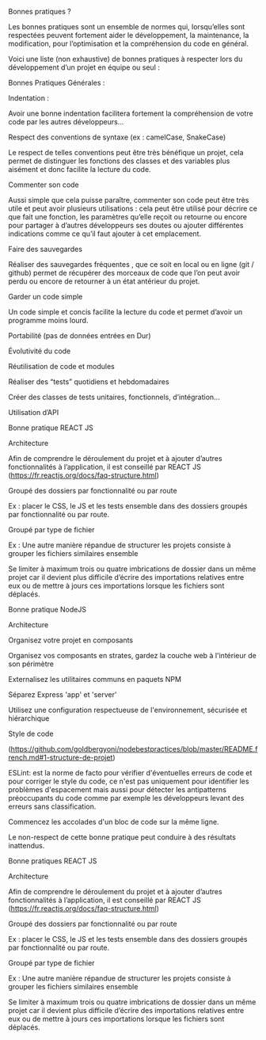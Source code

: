 Bonnes pratiques ?  

Les bonnes pratiques sont un ensemble de normes qui, lorsqu’elles sont respectées peuvent fortement aider le développement, la maintenance, la modification, pour l’optimisation et la compréhension du code en général. 
 

 
Voici une liste (non exhaustive) de bonnes pratiques à respecter lors du développement d’un projet en équipe ou seul : 

 

Bonnes Pratiques Générales :  

Indentation : 

Avoir une bonne indentation facilitera fortement la compréhension de votre code par les autres développeurs... 

Respect des conventions de syntaxe (ex : camelCase, SnakeCase) 

Le respect de telles conventions peut être très bénéfique un projet, cela permet de distinguer les fonctions des classes et des variables plus aisément et donc facilite la lecture du code. 

Commenter son code 

Aussi simple que cela puisse paraître, commenter son code peut être très utile et peut avoir plusieurs utilisations : cela peut être utilisé pour décrire ce que fait une fonction, les paramètres qu’elle reçoit ou retourne ou encore pour partager à d’autres développeurs ses doutes ou ajouter différentes indications comme ce qu’il faut ajouter à cet emplacement. 

Faire des sauvegardes  

Réaliser des sauvegardes fréquentes , que ce soit en local ou en ligne (git / github) 		permet de récupérer des morceaux de code que l’on peut avoir perdu ou encore de 		retourner à un état antérieur du projet. 

Garder un code simple 

Un code simple et concis facilite la lecture du code et permet d’avoir un 			programme moins lourd. 

Portabilité (pas de données entrées en Dur) 

Évolutivité du code  

Réutilisation de code et modules  

Réaliser des “tests” quotidiens et hebdomadaires 

Créer des classes de tests unitaires, fonctionnels, d’intégration... 

Utilisation d’API 

 

Bonne pratique REACT JS 

Architecture 

Afin de comprendre le déroulement du projet et à ajouter d’autres fonctionnalités à l’application, il est conseillé par REACT JS (https://fr.reactjs.org/docs/faq-structure.html) 

Groupé des dossiers par fonctionnalité ou par route 

Ex : placer le CSS, le JS et les tests ensemble dans des dossiers groupés par fonctionnalité ou par route. 

Groupé par type de fichier 

Ex : Une autre manière répandue de structurer les projets consiste à grouper les fichiers similaires ensemble 

Se limiter à maximum trois ou quatre imbrications de dossier dans un même projet car il devient plus difficile d’écrire des importations relatives entre eux ou de mettre à jours ces importations lorsque les fichiers sont déplacés. 

Bonne pratique NodeJS 

Architecture 

Organisez votre projet en composants 

Organisez vos composants en strates, gardez la couche web à l'intérieur de son périmètre 

Externalisez les utilitaires communs en paquets NPM 

Séparez Express 'app' et 'server' 

Utilisez une configuration respectueuse de l'environnement, sécurisée et hiérarchique 

 

Style de code  

(https://github.com/goldbergyoni/nodebestpractices/blob/master/README.french.md#1-structure-de-projet) 

ESLint:  est la norme de facto pour vérifier d'éventuelles erreurs de code et pour corriger le style du code, ce n'est pas uniquement pour identifier les problèmes d'espacement mais aussi pour détecter les antipatterns préoccupants du code comme par exemple les développeurs levant des erreurs sans classification. 

 

Commencez les accolades d'un bloc de code sur la même ligne.  

Le non-respect de cette bonne pratique peut conduire à des résultats inattendus.  

 

 

Bonne pratiques REACT JS 

Architecture 

Afin de comprendre le déroulement du projet et à ajouter d’autres fonctionnalités à l’application, il est conseillé par REACT JS (https://fr.reactjs.org/docs/faq-structure.html) 

Groupé des dossiers par fonctionnalité ou par route 

Ex : placer le CSS, le JS et les tests ensemble dans des dossiers groupés par fonctionnalité ou par route. 

Groupé par type de fichier 

Ex : Une autre manière répandue de structurer les projets consiste à grouper les fichiers similaires ensemble 

Se limiter à maximum trois ou quatre imbrications de dossier dans un même projet car il devient plus difficile d’écrire des importations relatives entre eux ou de mettre à jours ces importations lorsque les fichiers sont déplacés. 

 

 

 

